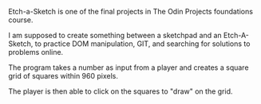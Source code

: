 Etch-a-Sketch is one of the final projects in The Odin Projects foundations course.

I am supposed to create something between a sketchpad and an Etch-A-Sketch, 
to practice DOM manipulation, GIT, and searching for solutions to problems online.

The program takes a number as input from a player and creates a square grid
of squares within 960 pixels.

The player is then able to click on the squares to "draw" on the grid.
